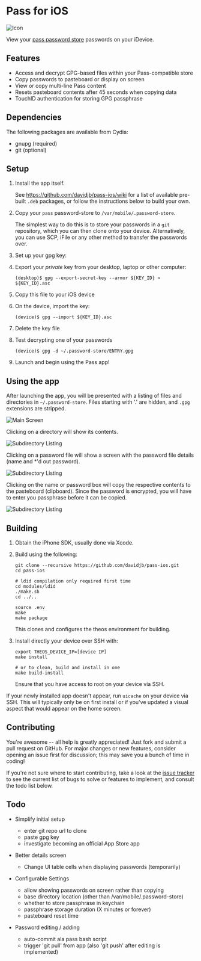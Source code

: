 Pass for iOS
============

![Icon](https://raw.github.com/davidjb/pass-ios/master/Resources/Icon@3x.png)

View your [pass password store][] passwords on your iDevice.

[pass password store]: http://www.passwordstore.org

Features
--------

* Access and decrypt GPG-based files within your Pass-compatible store
* Copy passwords to pasteboard or display on screen
* View or copy multi-line Pass content
* Resets pasteboard contents after 45 seconds when copying data
* TouchID authentication for storing GPG passphrase

Dependencies
------------

The following packages are available from Cydia:

* gnupg  (required)
* git    (optional)

Setup
-----

1. Install the app itself.

   See https://github.com/davidjb/pass-ios/wiki for a list of available pre-built
   `.deb` packages, or follow the instructions below to build your own.

2. Copy your `pass` password-store to `/var/mobile/.password-store`.

   The simplest way to do this is to store your passwords in a `git` repository,
   which you can then clone onto your device. Alternatively, you can use SCP,
   iFile or any other method to transfer the passwords over.

3. Set up your gpg key:

  1. Export your *private* key from your desktop, laptop or other computer:

     ```
     (desktop)$ gpg --export-secret-key --armor ${KEY_ID} > ${KEY_ID}.asc
     ```

  2. Copy this file to your iOS device

  3. On the device, import the key:

     ```
     (device)$ gpg --import ${KEY_ID}.asc
     ```

  4. Delete the key file

  5. Test decrypting one of your passwords

     ```
     (device)$ gpg -d ~/.password-store/ENTRY.gpg
     ```

4. Launch and begin using the Pass app!

Using the app
-------------

After launching the app, you will be presented with a listing of files and
directories in `~/.password-store`. Files starting with '.' are hidden, and
`.gpg` extensions are stripped.

![Main Screen](https://raw.github.com/davidjb/pass-ios/screenshots/screenshots/1_main_screen.png)

Clicking on a directory will show its contents.

![Subdirectory Listing](https://raw.github.com/davidjb/pass-ios/screenshots/screenshots/2_subdir.png)

Clicking on a password file will show a screen with the password file details (name and \*'d out password).

![Subdirectory Listing](https://raw.github.com/davidjb/pass-ios/screenshots/screenshots/3_entry.png)

Clicking on the name or password box will copy the respective contents to the pasteboard (clipboard). Since the password is encrypted, you will have to enter you passphrase before it can be copied.

![Subdirectory Listing](https://raw.github.com/davidjb/pass-ios/screenshots/screenshots/4_gpg.png)

Building
--------

1. Obtain the iPhone SDK, usually done via Xcode.

2. Build using the following:

   ```
   git clone --recursive https://github.com/davidjb/pass-ios.git
   cd pass-ios

   # ldid compilation only required first time
   cd modules/ldid
   ./make.sh
   cd ../..

   source .env
   make
   make package
   ```

   This clones and configures the theos environment for building.

3. Install directly your device over SSH with:

   ```
   export THEOS_DEVICE_IP=[device IP]
   make install

   # or to clean, build and install in one
   make build-install
   ```

   Ensure that you have access to root on your device via SSH.

If your newly installed app doesn't appear, run `uicache` on your device via
SSH.  This will typically only be on first install or if you've updated a
visual aspect that would appear on the home screen.

Contributing
------------

You're awesome -- all help is greatly appreciated!  Just fork and submit a
pull request on GitHub. For major changes or new features, consider opening
an issue first for discussion; this may save you a bunch of time in coding!

If you're not sure where to start contributing, take a look at the 
[issue tracker](https://github.com/davidjb/pass-ios/issues)
to see the current list of bugs to solve or features to implement, and consult
the todo list below.

Todo
----

* Simplify initial setup

  - enter git repo url to clone
  - paste gpg key
  - investigate becoming an official App Store app

* Better details screen

  - Change UI table cells when displaying passwords (temporarily)

* Configurable Settings

  - allow showing passwords on screen rather than copying
  - base directory location (other than /var/mobile/.password-store)
  - whether to store passphrase in keychain
  - passphrase storage duration (X minutes or forever)
  - pasteboard reset time

* Password editing / adding
  - auto-commit ala pass bash script
  - trigger 'git pull' from app (also 'git push' after editing is implemented)
